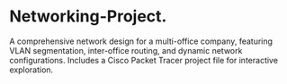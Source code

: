 # Networking-Project.
A comprehensive network design for a multi-office company, featuring VLAN segmentation, inter-office routing, and dynamic network configurations. Includes a Cisco Packet Tracer project file for interactive exploration.

